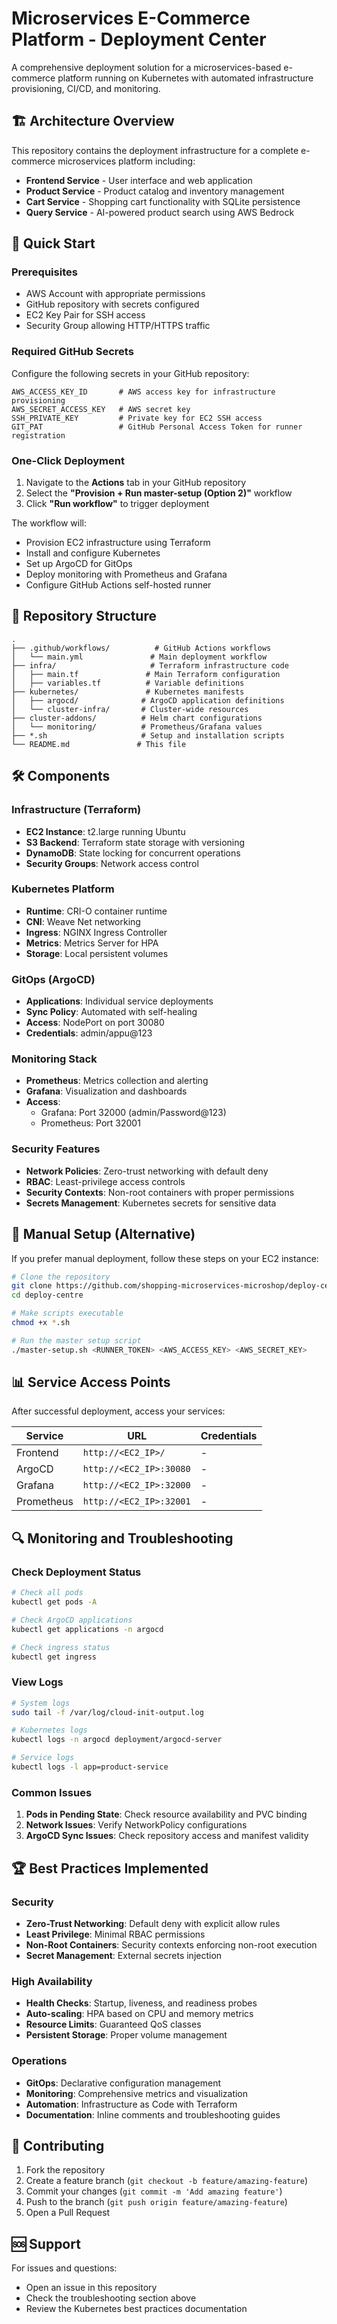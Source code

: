 # Microservices E-Commerce Platform - Deployment Center

A comprehensive deployment solution for a microservices-based e-commerce platform running on Kubernetes with automated infrastructure provisioning, CI/CD, and monitoring.

## 🏗️ Architecture Overview

This repository contains the deployment infrastructure for a complete e-commerce microservices platform including:

- **Frontend Service** - User interface and web application
- **Product Service** - Product catalog and inventory management
- **Cart Service** - Shopping cart functionality with SQLite persistence
- **Query Service** - AI-powered product search using AWS Bedrock

## 🚀 Quick Start

### Prerequisites

- AWS Account with appropriate permissions
- GitHub repository with secrets configured
- EC2 Key Pair for SSH access
- Security Group allowing HTTP/HTTPS traffic

### Required GitHub Secrets

Configure the following secrets in your GitHub repository:

```
AWS_ACCESS_KEY_ID       # AWS access key for infrastructure provisioning
AWS_SECRET_ACCESS_KEY   # AWS secret key
SSH_PRIVATE_KEY         # Private key for EC2 SSH access
GIT_PAT                 # GitHub Personal Access Token for runner registration
```

### One-Click Deployment

1. Navigate to the **Actions** tab in your GitHub repository
2. Select the **"Provision + Run master-setup (Option 2)"** workflow
3. Click **"Run workflow"** to trigger deployment

The workflow will:
- Provision EC2 infrastructure using Terraform
- Install and configure Kubernetes
- Set up ArgoCD for GitOps
- Deploy monitoring with Prometheus and Grafana
- Configure GitHub Actions self-hosted runner

## 📁 Repository Structure

```
.
├── .github/workflows/          # GitHub Actions workflows
│   └── main.yml               # Main deployment workflow
├── infra/                     # Terraform infrastructure code
│   ├── main.tf               # Main Terraform configuration
│   ├── variables.tf          # Variable definitions      
├── kubernetes/               # Kubernetes manifests
│   ├── argocd/              # ArgoCD application definitions
│   └── cluster-infra/       # Cluster-wide resources
├── cluster-addons/          # Helm chart configurations
│   └── monitoring/          # Prometheus/Grafana values
├── *.sh                     # Setup and installation scripts
└── README.md               # This file
```

## 🛠️ Components

### Infrastructure (Terraform)

- **EC2 Instance**: t2.large running Ubuntu
- **S3 Backend**: Terraform state storage with versioning
- **DynamoDB**: State locking for concurrent operations
- **Security Groups**: Network access control

### Kubernetes Platform

- **Runtime**: CRI-O container runtime
- **CNI**: Weave Net networking
- **Ingress**: NGINX Ingress Controller
- **Metrics**: Metrics Server for HPA
- **Storage**: Local persistent volumes

### GitOps (ArgoCD)

- **Applications**: Individual service deployments
- **Sync Policy**: Automated with self-healing
- **Access**: NodePort on port 30080
- **Credentials**: admin/appu@123

### Monitoring Stack

- **Prometheus**: Metrics collection and alerting
- **Grafana**: Visualization and dashboards
- **Access**: 
  - Grafana: Port 32000 (admin/Password@123)
  - Prometheus: Port 32001

### Security Features

- **Network Policies**: Zero-trust networking with default deny
- **RBAC**: Least-privilege access controls
- **Security Contexts**: Non-root containers with proper permissions
- **Secrets Management**: Kubernetes secrets for sensitive data

## 🔧 Manual Setup (Alternative)

If you prefer manual deployment, follow these steps on your EC2 instance:

```bash
# Clone the repository
git clone https://github.com/shopping-microservices-microshop/deploy-centre.git
cd deploy-centre

# Make scripts executable
chmod +x *.sh

# Run the master setup script
./master-setup.sh <RUNNER_TOKEN> <AWS_ACCESS_KEY> <AWS_SECRET_KEY>
```

## 📊 Service Access Points

After successful deployment, access your services:

| Service | URL | Credentials |
|---------|-----|-------------|
| Frontend | `http://<EC2_IP>/` | - |
| ArgoCD | `http://<EC2_IP>:30080` | - |
| Grafana | `http://<EC2_IP>:32000` | - |
| Prometheus | `http://<EC2_IP>:32001` | - |

## 🔍 Monitoring and Troubleshooting

### Check Deployment Status

```bash
# Check all pods
kubectl get pods -A

# Check ArgoCD applications
kubectl get applications -n argocd

# Check ingress status
kubectl get ingress
```

### View Logs

```bash
# System logs
sudo tail -f /var/log/cloud-init-output.log

# Kubernetes logs
kubectl logs -n argocd deployment/argocd-server

# Service logs
kubectl logs -l app=product-service
```

### Common Issues

1. **Pods in Pending State**: Check resource availability and PVC binding
2. **Network Issues**: Verify NetworkPolicy configurations
3. **ArgoCD Sync Issues**: Check repository access and manifest validity

## 🏆 Best Practices Implemented

### Security
- **Zero-Trust Networking**: Default deny with explicit allow rules
- **Least Privilege**: Minimal RBAC permissions
- **Non-Root Containers**: Security contexts enforcing non-root execution
- **Secret Management**: External secrets injection

### High Availability
- **Health Checks**: Startup, liveness, and readiness probes
- **Auto-scaling**: HPA based on CPU and memory metrics
- **Resource Limits**: Guaranteed QoS classes
- **Persistent Storage**: Proper volume management

### Operations
- **GitOps**: Declarative configuration management
- **Monitoring**: Comprehensive metrics and visualization
- **Automation**: Infrastructure as Code with Terraform
- **Documentation**: Inline comments and troubleshooting guides

## 🤝 Contributing

1. Fork the repository
2. Create a feature branch (`git checkout -b feature/amazing-feature`)
3. Commit your changes (`git commit -m 'Add amazing feature'`)
4. Push to the branch (`git push origin feature/amazing-feature`)
5. Open a Pull Request



## 🆘 Support

For issues and questions:
- Open an issue in this repository
- Check the troubleshooting section above
- Review the Kubernetes best practices documentation

